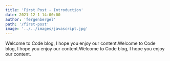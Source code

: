 ```yaml
---
title: 'First Post - Introduction'
date: 2021-12-1 14:00:00
author: 'fergenbergel'
path: '/first-post'
image: '../../images/javascript.jpg'
---
```


Welcome to Code blog, I hope you enjoy our content.Welcome to Code blog, I hope you enjoy our content.Welcome to Code blog, I hope you enjoy our content.